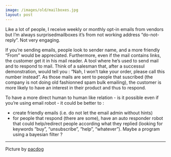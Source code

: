 ```yaml
---
image: /images/old/mailboxes.jpg
layout: post
---
```


Like a lot of people, I receive weekly or monthly opt-in emails from vendors but I’m always surprisedmailboxes it’s from not working address “do-not-reply”. Not very engaging. 

If you’re sending emails, people look to sender name, and a more friendly “From” would be appreciated. Furthermore, even if the mail contains links, the customer get it in his mail reader. A tool where he’s used to send mail and to respond to mail. Think of a salesman that, after a successul demonstration, would tell you : “Nah, I won’t take your order, please call this number instead”. As those mails are sent to people that suscribed (the company is not doing old fashionned spam bulk emailing), the customer is more likely to have an interest in their product and thus to respond.

To have a more direct human to human like relation - is it possible even if you’re using email robot - it could be better to :

* create friendly emails (i.e. do not let the email admin without hints)
* for people that respond (there are some), have an auto responder robot that could help/redirect people according what they replied (looking for keywords “buy”, “unsubscribe”, “help”, “whatever”). Maybe a program using a bayesian filter ?

-----------

Picture by [pacdog](http://www.flickr.com/photos/pacdog)
